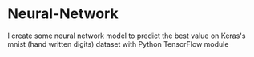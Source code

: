 # Neural-Network
I create some neural network model to predict the best value on Keras's mnist (hand written digits) dataset with Python TensorFlow module
